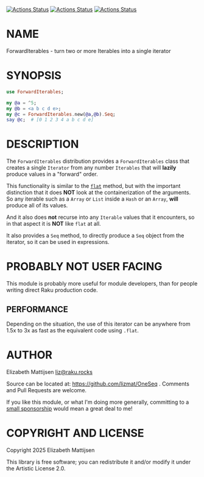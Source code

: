[![Actions Status](https://github.com/lizmat/ForwardIterables/actions/workflows/linux.yml/badge.svg)](https://github.com/lizmat/ForwardIterables/actions) [![Actions Status](https://github.com/lizmat/ForwardIterables/actions/workflows/macos.yml/badge.svg)](https://github.com/lizmat/ForwardIterables/actions) [![Actions Status](https://github.com/lizmat/ForwardIterables/actions/workflows/windows.yml/badge.svg)](https://github.com/lizmat/ForwardIterables/actions)

NAME
====

ForwardIterables - turn two or more Iterables into a single iterator

SYNOPSIS
========

```raku
use ForwardIterables;

my @a = ^5;
my @b = <a b c d e>;
my @c = ForwardIterables.new(@a,@b).Seq;
say @c;  # [0 1 2 3 4 a b c d e]
```

DESCRIPTION
===========

The `ForwardIterables` distribution provides a `ForwardIterables` class that creates a single `Iterator` from any number `Iterables` that will **lazily** produce values in a "forward" order.

This functionality is similar to the [`flat`](https://docs.raku.org/routine/flat) method, but with the important distinction that it does **NOT** look at the containerization of the arguments. So any iterable such as a `Array` or `List` inside a `Hash` or an `Array`, **will** produce all of its values.

And it also does **not** recurse into any `Iterable` values that it encounters, so in that aspect it is **NOT** like `flat` at all.

It also provides a `Seq` method, to directly produce a `Seq` object from the iterator, so it can be used in expressions.

PROBABLY NOT USER FACING
========================

This module is probably more useful for module developers, than for people writing direct Raku production code.

PERFORMANCE
-----------

Depending on the situation, the use of this iterator can be anywhere from 1.5x to 3x as fast as the equivalent code using `.flat`.

AUTHOR
======

Elizabeth Mattijsen <liz@raku.rocks>

Source can be located at: https://github.com/lizmat/OneSeq . Comments and Pull Requests are welcome.

If you like this module, or what I'm doing more generally, committing to a [small sponsorship](https://github.com/sponsors/lizmat/) would mean a great deal to me!

COPYRIGHT AND LICENSE
=====================

Copyright 2025 Elizabeth Mattijsen

This library is free software; you can redistribute it and/or modify it under the Artistic License 2.0.

